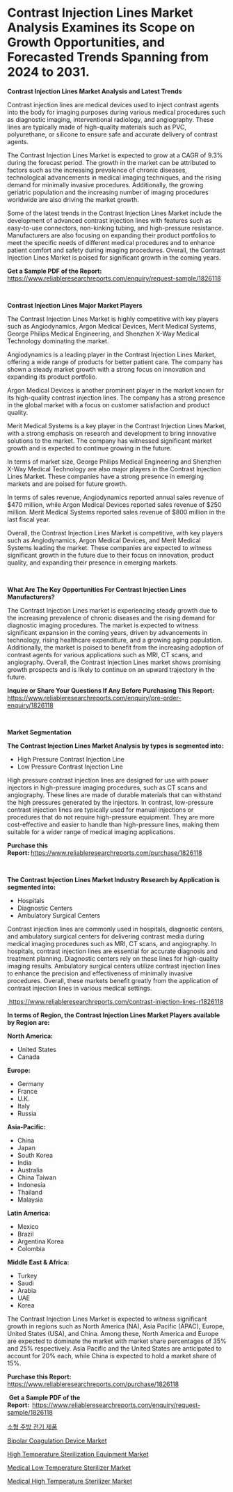 <p><h1>Contrast Injection Lines Market Analysis Examines its Scope on Growth Opportunities, and Forecasted Trends Spanning from 2024 to 2031.</h1></p><p><strong>Contrast Injection Lines Market Analysis and Latest Trends</strong></p>
<p><p>Contrast injection lines are medical devices used to inject contrast agents into the body for imaging purposes during various medical procedures such as diagnostic imaging, interventional radiology, and angiography. These lines are typically made of high-quality materials such as PVC, polyurethane, or silicone to ensure safe and accurate delivery of contrast agents.</p><p>The Contrast Injection Lines Market is expected to grow at a CAGR of 9.3% during the forecast period. The growth in the market can be attributed to factors such as the increasing prevalence of chronic diseases, technological advancements in medical imaging techniques, and the rising demand for minimally invasive procedures. Additionally, the growing geriatric population and the increasing number of imaging procedures worldwide are also driving the market growth.</p><p>Some of the latest trends in the Contrast Injection Lines Market include the development of advanced contrast injection lines with features such as easy-to-use connectors, non-kinking tubing, and high-pressure resistance. Manufacturers are also focusing on expanding their product portfolios to meet the specific needs of different medical procedures and to enhance patient comfort and safety during imaging procedures. Overall, the Contrast Injection Lines Market is poised for significant growth in the coming years.</p></p>
<p><strong>Get a Sample PDF of the Report:&nbsp;</strong> <a href="https://www.reliableresearchreports.com/enquiry/request-sample/1826118">https://www.reliableresearchreports.com/enquiry/request-sample/1826118</a></p>
<p>&nbsp;</p>
<p><strong>Contrast Injection Lines Major Market Players</strong></p>
<p><p>The Contrast Injection Lines Market is highly competitive with key players such as Angiodynamics, Argon Medical Devices, Merit Medical Systems, George Philips Medical Engineering, and Shenzhen X-Way Medical Technology dominating the market.</p><p>Angiodynamics is a leading player in the Contrast Injection Lines Market, offering a wide range of products for better patient care. The company has shown a steady market growth with a strong focus on innovation and expanding its product portfolio.</p><p>Argon Medical Devices is another prominent player in the market known for its high-quality contrast injection lines. The company has a strong presence in the global market with a focus on customer satisfaction and product quality.</p><p>Merit Medical Systems is a key player in the Contrast Injection Lines Market, with a strong emphasis on research and development to bring innovative solutions to the market. The company has witnessed significant market growth and is expected to continue growing in the future.</p><p>In terms of market size, George Philips Medical Engineering and Shenzhen X-Way Medical Technology are also major players in the Contrast Injection Lines Market. These companies have a strong presence in emerging markets and are poised for future growth.</p><p>In terms of sales revenue, Angiodynamics reported annual sales revenue of $470 million, while Argon Medical Devices reported sales revenue of $250 million. Merit Medical Systems reported sales revenue of $800 million in the last fiscal year.</p><p>Overall, the Contrast Injection Lines Market is competitive, with key players such as Angiodynamics, Argon Medical Devices, and Merit Medical Systems leading the market. These companies are expected to witness significant growth in the future due to their focus on innovation, product quality, and expanding their presence in emerging markets.</p></p>
<p>&nbsp;</p>
<p><strong>What Are The Key Opportunities For Contrast Injection Lines Manufacturers?</strong></p>
<p><p>The Contrast Injection Lines market is experiencing steady growth due to the increasing prevalence of chronic diseases and the rising demand for diagnostic imaging procedures. The market is expected to witness significant expansion in the coming years, driven by advancements in technology, rising healthcare expenditure, and a growing aging population. Additionally, the market is poised to benefit from the increasing adoption of contrast agents for various applications such as MRI, CT scans, and angiography. Overall, the Contrast Injection Lines market shows promising growth prospects and is likely to continue on an upward trajectory in the future.</p></p>
<p><strong>Inquire or Share Your Questions If Any Before Purchasing This Report:</strong> <a href="https://www.reliableresearchreports.com/enquiry/pre-order-enquiry/1826118">https://www.reliableresearchreports.com/enquiry/pre-order-enquiry/1826118</a></p>
<p>&nbsp;</p>
<p><strong>Market Segmentation</strong></p>
<p><strong>The Contrast Injection Lines Market Analysis by types is segmented into:</strong></p>
<p><ul><li>High Pressure Contrast Injection Line</li><li>Low Pressure Contrast Injection Line</li></ul></p>
<p><p>High pressure contrast injection lines are designed for use with power injectors in high-pressure imaging procedures, such as CT scans and angiography. These lines are made of durable materials that can withstand the high pressures generated by the injectors. In contrast, low-pressure contrast injection lines are typically used for manual injections or procedures that do not require high-pressure equipment. They are more cost-effective and easier to handle than high-pressure lines, making them suitable for a wider range of medical imaging applications.</p></p>
<p><strong>Purchase this Report:&nbsp;</strong><a href="https://www.reliableresearchreports.com/purchase/1826118">https://www.reliableresearchreports.com/purchase/1826118</a></p>
<p>&nbsp;</p>
<p><strong>The Contrast Injection Lines Market Industry Research by Application is segmented into:</strong></p>
<p><ul><li>Hospitals</li><li>Diagnostic Centers</li><li>Ambulatory Surgical Centers</li></ul></p>
<p><p>Contrast injection lines are commonly used in hospitals, diagnostic centers, and ambulatory surgical centers for delivering contrast media during medical imaging procedures such as MRI, CT scans, and angiography. In hospitals, contrast injection lines are essential for accurate diagnosis and treatment planning. Diagnostic centers rely on these lines for high-quality imaging results. Ambulatory surgical centers utilize contrast injection lines to enhance the precision and effectiveness of minimally invasive procedures. Overall, these markets benefit greatly from the application of contrast injection lines in various medical settings.</p></p>
<p><a href="https://www.reliableresearchreports.com/contrast-injection-lines-r1826118">&nbsp;https://www.reliableresearchreports.com/contrast-injection-lines-r1826118</a></p>
<p><strong>In terms of Region, the Contrast Injection Lines Market Players available by Region are:</strong></p>
<p>
    <p> <strong> North America: </strong>
        <ul>
            <li>United States</li>
            <li>Canada</li>
        </ul>
        </p> 
    <p> <strong> Europe: </strong>
        <ul>
            <li>Germany</li>
            <li>France</li>
            <li>U.K.</li>
            <li>Italy</li>
            <li>Russia</li>
        </ul>
        </p> 
    <p> <strong> Asia-Pacific: </strong>
        <ul>
            <li>China</li>
            <li>Japan</li>
            <li>South Korea</li>
            <li>India</li>
            <li>Australia</li>
            <li>China Taiwan</li>
            <li>Indonesia</li>
            <li>Thailand</li>
            <li>Malaysia</li>
        </ul>
        </p> 
    <p> <strong> Latin America: </strong>
        <ul>
            <li>Mexico</li>
            <li>Brazil</li>
            <li>Argentina Korea</li>
            <li>Colombia</li>
        </ul>
        </p> 
    <p> <strong> Middle East & Africa: </strong>
        <ul>
            <li>Turkey</li>
            <li>Saudi</li>
            <li>Arabia</li>
            <li>UAE</li>
            <li>Korea</li>
        </ul>
    </p>
    </p>
<p><p>The Contrast Injection Lines Market is expected to witness significant growth in regions such as North America (NA), Asia Pacific (APAC), Europe, United States (USA), and China. Among these, North America and Europe are expected to dominate the market with market share percentages of 35% and 25% respectively. Asia Pacific and the United States are anticipated to account for 20% each, while China is expected to hold a market share of 15%.</p></p>
<p><strong>Purchase this Report: </strong><a href="https://www.reliableresearchreports.com/purchase/1826118">https://www.reliableresearchreports.com/purchase/1826118</a></p>
<p>&nbsp;<strong>Get a Sample PDF of the Report:&nbsp;&nbsp;</strong><a href="https://www.reliableresearchreports.com/enquiry/request-sample/1826118">https://www.reliableresearchreports.com/enquiry/request-sample/1826118</a></p>
<p><strong></strong></p>
<p><p><a href="https://github.com/tasfiyaj85/Market-Research-Report-List-2/blob/main/762716476640.md">소형 주방 전기 제품</a></p><p><a href="https://github.com/Angelnienowdseej3e45z3p8c/Market-Research-Report-List-3/blob/main/bipolar-coagulation-device-market.md">Bipolar Coagulation Device Market</a></p><p><a href="https://github.com/abigailsutherland7889/Market-Research-Report-List-1/blob/main/high-temperature-sterilization-equipment-market.md">High Temperature Sterilization Equipment Market</a></p><p><a href="https://github.com/brentleyjimmiealvaradoz4l1rea/Market-Research-Report-List-3/blob/main/medical-low-temperature-sterilizer-market.md">Medical Low Temperature Sterilizer Market</a></p><p><a href="https://github.com/YashRP12/Market-Research-Report-List-5/blob/main/medical-high-temperature-sterilizer-market.md">Medical High Temperature Sterilizer Market</a></p></p>